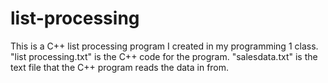 # list-processing
This is a C++ list processing program I created in my programming 1 class. "list processing.txt" is the C++ code for the program. "salesdata.txt" is the text file that the C++ program reads the data in from.
